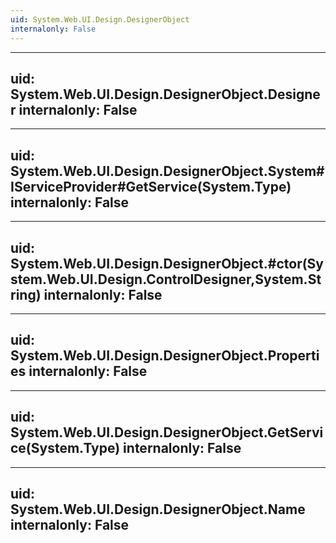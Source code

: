```yaml
---
uid: System.Web.UI.Design.DesignerObject
internalonly: False
---
```


---
uid: System.Web.UI.Design.DesignerObject.Designer
internalonly: False
---

---
uid: System.Web.UI.Design.DesignerObject.System#IServiceProvider#GetService(System.Type)
internalonly: False
---

---
uid: System.Web.UI.Design.DesignerObject.#ctor(System.Web.UI.Design.ControlDesigner,System.String)
internalonly: False
---

---
uid: System.Web.UI.Design.DesignerObject.Properties
internalonly: False
---

---
uid: System.Web.UI.Design.DesignerObject.GetService(System.Type)
internalonly: False
---

---
uid: System.Web.UI.Design.DesignerObject.Name
internalonly: False
---
